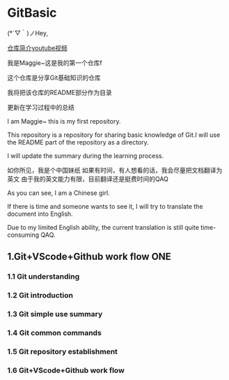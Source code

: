 # GitBasic

(*´▽｀)ノHey,

[仓库简介youtube视频](https://youtu.be/ZufNBkRsEg4)

我是Maggie~这是我的第一个仓库f

这个仓库是分享Git基础知识的仓库

我将把该仓库的README部分作为目录

更新在学习过程中的总结

I am Maggie~ this is my first repository.

This repository is a repository for sharing basic knowledge of Git.I will use the README part of the repository as a directory.

I will update the summary during the learning process.

如你所见，我是个中国妹纸
如果有时间，有人想看的话，我会尽量把文档翻译为英文
由于我的英文能力有限，目前翻译还是挺费时间的QAQ

As you can see, I am a Chinese girl.

If there is time and someone wants to see it, I will try to translate the document into English.

Due to my limited English ability, the current translation is still quite time-consuming QAQ.



## 1.Git+VScode+Github work flow ONE	

### 1.1 Git understanding

### 1.2 Git introduction

### 1.3 Git simple use summary

### 1.4 Git common commands

### 1.5 Git repository establishment

### 1.6 Git+VScode+Github work flow 